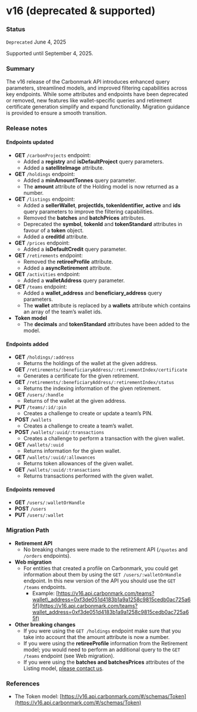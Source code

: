 # v16 (deprecated & supported)

### Status

`Deprecated` June 4, 2025

Supported until September 4, 2025.

### Summary

The v16 release of the Carbonmark API introduces enhanced query parameters, streamlined models, and improved filtering capabilities across key endpoints. While some attributes and endpoints have been deprecated or removed, new features like wallet-specific queries and retirement certificate generation simplify and expand functionality. Migration guidance is provided to ensure a smooth transition.

### Release notes

#### **Endpoints updated**

* **GET** `/carbonProjects` endpoint:
  * Added a **registry** and **isDefaultProject** query parameters.
  * Added a **satelliteImage** attribute.
* **GET** `/holdings` endpoint:
  * Added a **minAmountTonnes** query parameter.
  * The **amount** attribute of the Holding model is now returned as a number.
* **GET** `/listings` endpoint:
  * Added a **sellerWallet**, **projectIds, tokenIdentifier, active** and **ids** query parameters to improve the filtering capabilities.
  * Removed the **batches** and **batchPrices** attributes.
  * Deprecated the **symbol**, **tokenId** and **tokenStandard** attributes in favour of a **token** object.
  * Added a **creditId** attribute.
* **GET** `/prices` endpoint:
  * Added a **isDefaultCredit** query parameter.
* **GET** `/retirements` endpoint:
  * Removed the **retireeProfile** attribute.
  * Added a **asyncRetirement** attribute.
* **GET** `/activities` endpoint:
  * Added a **walletAddress** query parameter.
* **GET** `/teams` endpoint:
  * Added a **wallet\_address** and **beneficiary\_address** query parameters.
  * The **wallet** attribute is replaced by a **wallets** attribute which contains an array of the team’s wallet ids.
* **Token model**
  * The **decimals** and **tokenStandard** attributes have been added to the model.

#### **Endpoints added**

* **GET** `/holdings/:address`
  * Returns the holdings of the wallet at the given address.
* **GET** `/retirements/:beneficiaryAddress/:retirementIndex/certificate`
  * Generates a certificate for the given retirement.
* **GET** `/retirements/:beneficiaryAddress/:retirementIndex/status`
  * Returns the indexing information of the given retirement.
* **GET** `/users/:handle`
  * Returns of the wallet at the given address.
* **PUT** `/teams/:id/:pin`
  * Creates a challenge to create or update a team’s PIN.
* **POST** `/wallets`
  * Creates a challenge to create a team’s wallet.
* **POST** `/wallets/:uuid/:transactions`
  * Creates a challenge to perform a transaction with the given wallet.
* **GET** `/wallets/:uuid`
  * Returns information for the given wallet.
* **GET** `/wallets/:uuid/:allowances`
  * Returns token allowances of the given wallet.
* **GET** `/wallets/:uuid/:transactions`
  * Returns transactions performed with the given wallet.

#### **Endpoints removed**

* **GET** `/users/:walletOrHandle`
* **POST** `/users`
* **PUT** `/users/:wallet`

### Migration Path

* **Retirement API**
  * No breaking changes were made to the retirement API (`/quotes` and `/orders` endpoints).
* **Web migration**
  * For entities that created a profile on Carbonmark, you could get information about them by using the `GET /users/:walletOrHandle` endpoint. In this new version of the API you should use the `GET /teams` endpoints.
    * Example: [https://v16.api.carbonmark.com/teams?wallet\_address=0xf3de051d4183b1a9a1258c9815cedb0ac725a65f](https://v16.api.carbonmark.com/teams?wallet_address=0xf3de051d4183b1a9a1258c9815cedb0ac725a65f)
* **Other breaking changes**
  * If you were using the `GET /holdings` endpoint make sure that you take into account that the amount attribute is now a number.
  * If you were using the **retireeProfile** information from the Retirement model; you would need to perform an additional query to the `GET /teams` endpoint (see Web migration).
  * If you were using the **batches and batchesPrices** attributes of the Listing model, [please contact us](https://share-eu1.hsforms.com/1RWJWvyrHT1C_an4cZOHH3gfhhlr).

### References

* The Token model: [https://v16.api.carbonmark.com/#/schemas/Token](https://v16.api.carbonmark.com/#/schemas/Token)
